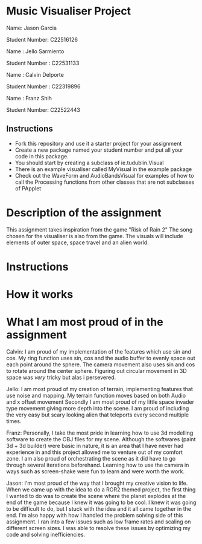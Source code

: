 # Music Visualiser Project

Name: Jason Garcia

Student Number: C22516126

Name : Jello Sarmiento

Student Number : C22531133

Name : Calvin Delporte

Student Number : C22319896

Name : Franz Shih

Student Number: C22522443

## Instructions
- Fork this repository and use it a starter project for your assignment
- Create a new package named your student number and put all your code in this package.
- You should start by creating a subclass of ie.tudublin.Visual
- There is an example visualiser called MyVisual in the example package
- Check out the WaveForm and AudioBandsVisual for examples of how to call the Processing functions from other classes that are not subclasses of PApplet

# Description of the assignment

This assignment takes inspiration from the game "Risk of Rain 2"
The song chosen for the visualiser is also from the game.
The visuals will include elements of outer space, space travel and an alien world.


# Instructions

# How it works

# What I am most proud of in the assignment

Calvin: I am proud of my implementation of the features which use sin and cos.
My ring function uses sin, cos and the audio buffer to evenly space out each point around the sphere.
The camera movement also uses sin and cos to rotate around the center sphere.
Figuring out circular movement in 3D space was *very* tricky but alas i persevered.

Jello: I am most proud of my creation of terrain, implementing features that use noise and mapping.
My terrain function moves based on both Audio and x offset movement
Secondly I am most proud of my little space invader type movement giving more depth into the scene.
I am proud of including the very easy but scary looking alien that teleports every second multiple times.


Franz: Personally, I take the most pride in learning how to use 3d modelling software to create the
OBJ files for my scene. Although the softwares (paint 3d + 3d builder) were basic in nature, it is
an area that I have never had experience in and this project allowed me to venture out of my comfort zone.
I am also proud of orchestrating the scene as it did have to go through several iterations beforehand.
Learning how to use the camera in ways such as screen-shake were fun to learn and were worth the work.

Jason: I'm most proud of the way that I brought my creative vision to life. When we came up with the idea to do a ROR2 
themed project, the first thing I wanted to do was to create the scene where the planet explodes at the end of 
the game because I knew it was going to be cool. I knew it was going to be difficult to do, but I stuck with the 
idea and it all came together in the end. I'm also happy with how I handled the problem solving side of this assignment. 
I ran into a few issues such as low frame rates and scaling on different screen sizes. I was able to resolve these issues by 
optimizing my code and solving inefficiencies.

